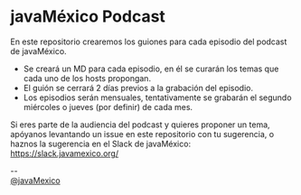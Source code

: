 javaMéxico Podcast
=====

En este repositorio crearemos los guiones para cada episodio del podcast de javaMéxico.

- Se creará un MD para cada episodio, en él se curarán los temas que cada uno de los hosts propongan.
- El guión se cerrará 2 días previos a la grabación del episodio.
- Los episodios serán mensuales, tentativamente se grabarán el segundo miércoles o jueves (por definir) de cada mes.

Si eres parte de la audiencia del podcast y quieres proponer un tema, apóyanos levantando un issue en este repositorio con tu sugerencia, o haznos la sugerencia en el Slack de javaMéxico: https://slack.javamexico.org/

--  
[@javaMexico](https://twitter.com/javamexico)